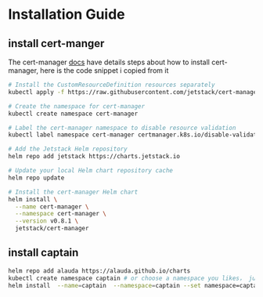 # Installation Guide


## install cert-manger
The cert-manager [docs](https://docs.cert-manager.io/en/latest/getting-started/install/kubernetes.html) have details steps about how to install cert-manager,
here is the code snippet i copied from it 

```bash
# Install the CustomResourceDefinition resources separately
kubectl apply -f https://raw.githubusercontent.com/jetstack/cert-manager/release-0.8/deploy/manifests/00-crds.yaml

# Create the namespace for cert-manager
kubectl create namespace cert-manager

# Label the cert-manager namespace to disable resource validation
kubectl label namespace cert-manager certmanager.k8s.io/disable-validation=true

# Add the Jetstack Helm repository
helm repo add jetstack https://charts.jetstack.io

# Update your local Helm chart repository cache
helm repo update

# Install the cert-manager Helm chart
helm install \
  --name cert-manager \
  --namespace cert-manager \
  --version v0.8.1 \
  jetstack/cert-manager
```


## install captain
``` bash
helm repo add alauda https://alauda.github.io/charts
kubectl create namespace captain # or choose a namespace you likes， just remember to update the args below
helm install  --name=captain  --namespace=captain --set namespace=captain alauda/captain
```
